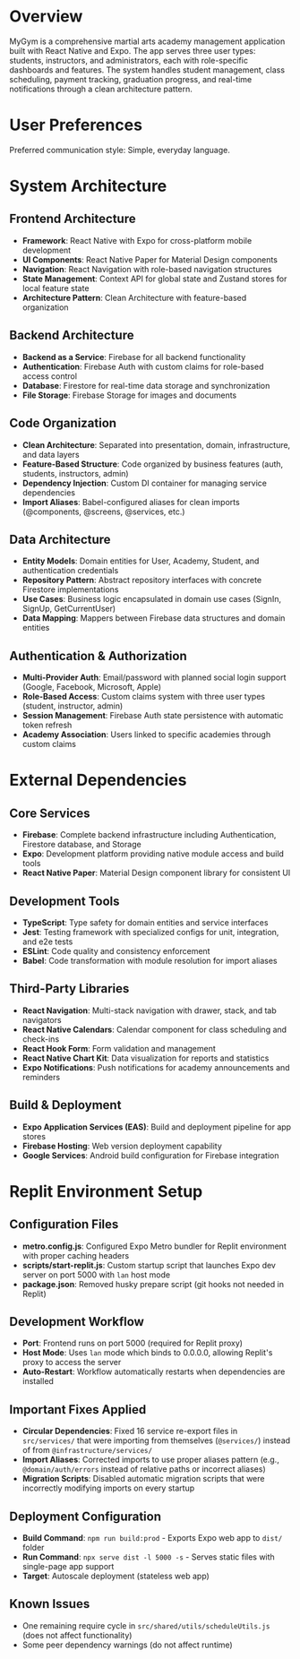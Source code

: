 # Overview

MyGym is a comprehensive martial arts academy management application built with React Native and Expo. The app serves three user types: students, instructors, and administrators, each with role-specific dashboards and features. The system handles student management, class scheduling, payment tracking, graduation progress, and real-time notifications through a clean architecture pattern.

# User Preferences

Preferred communication style: Simple, everyday language.

# System Architecture

## Frontend Architecture
- **Framework**: React Native with Expo for cross-platform mobile development
- **UI Components**: React Native Paper for Material Design components
- **Navigation**: React Navigation with role-based navigation structures
- **State Management**: Context API for global state and Zustand stores for local feature state
- **Architecture Pattern**: Clean Architecture with feature-based organization

## Backend Architecture
- **Backend as a Service**: Firebase for all backend functionality
- **Authentication**: Firebase Auth with custom claims for role-based access control
- **Database**: Firestore for real-time data storage and synchronization
- **File Storage**: Firebase Storage for images and documents

## Code Organization
- **Clean Architecture**: Separated into presentation, domain, infrastructure, and data layers
- **Feature-Based Structure**: Code organized by business features (auth, students, instructors, admin)
- **Dependency Injection**: Custom DI container for managing service dependencies
- **Import Aliases**: Babel-configured aliases for clean imports (@components, @screens, @services, etc.)

## Data Architecture
- **Entity Models**: Domain entities for User, Academy, Student, and authentication credentials
- **Repository Pattern**: Abstract repository interfaces with concrete Firestore implementations
- **Use Cases**: Business logic encapsulated in domain use cases (SignIn, SignUp, GetCurrentUser)
- **Data Mapping**: Mappers between Firebase data structures and domain entities

## Authentication & Authorization
- **Multi-Provider Auth**: Email/password with planned social login support (Google, Facebook, Microsoft, Apple)
- **Role-Based Access**: Custom claims system with three user types (student, instructor, admin)
- **Session Management**: Firebase Auth state persistence with automatic token refresh
- **Academy Association**: Users linked to specific academies through custom claims

# External Dependencies

## Core Services
- **Firebase**: Complete backend infrastructure including Authentication, Firestore database, and Storage
- **Expo**: Development platform providing native module access and build tools
- **React Native Paper**: Material Design component library for consistent UI

## Development Tools
- **TypeScript**: Type safety for domain entities and service interfaces
- **Jest**: Testing framework with specialized configs for unit, integration, and e2e tests
- **ESLint**: Code quality and consistency enforcement
- **Babel**: Code transformation with module resolution for import aliases

## Third-Party Libraries
- **React Navigation**: Multi-stack navigation with drawer, stack, and tab navigators
- **React Native Calendars**: Calendar component for class scheduling and check-ins
- **React Hook Form**: Form validation and management
- **React Native Chart Kit**: Data visualization for reports and statistics
- **Expo Notifications**: Push notifications for academy announcements and reminders

## Build & Deployment
- **Expo Application Services (EAS)**: Build and deployment pipeline for app stores
- **Firebase Hosting**: Web version deployment capability
- **Google Services**: Android build configuration for Firebase integration

# Replit Environment Setup

## Configuration Files
- **metro.config.js**: Configured Expo Metro bundler for Replit environment with proper caching headers
- **scripts/start-replit.js**: Custom startup script that launches Expo dev server on port 5000 with `lan` host mode
- **package.json**: Removed husky prepare script (git hooks not needed in Replit)

## Development Workflow
- **Port**: Frontend runs on port 5000 (required for Replit proxy)
- **Host Mode**: Uses `lan` mode which binds to 0.0.0.0, allowing Replit's proxy to access the server
- **Auto-Restart**: Workflow automatically restarts when dependencies are installed

## Important Fixes Applied
- **Circular Dependencies**: Fixed 16 service re-export files in `src/services/` that were importing from themselves (`@services/`) instead of from `@infrastructure/services/`
- **Import Aliases**: Corrected imports to use proper aliases pattern (e.g., `@domain/auth/errors` instead of relative paths or incorrect aliases)
- **Migration Scripts**: Disabled automatic migration scripts that were incorrectly modifying imports on every startup

## Deployment Configuration
- **Build Command**: `npm run build:prod` - Exports Expo web app to `dist/` folder
- **Run Command**: `npx serve dist -l 5000 -s` - Serves static files with single-page app support
- **Target**: Autoscale deployment (stateless web app)

## Known Issues
- One remaining require cycle in `src/shared/utils/scheduleUtils.js` (does not affect functionality)
- Some peer dependency warnings (do not affect runtime)